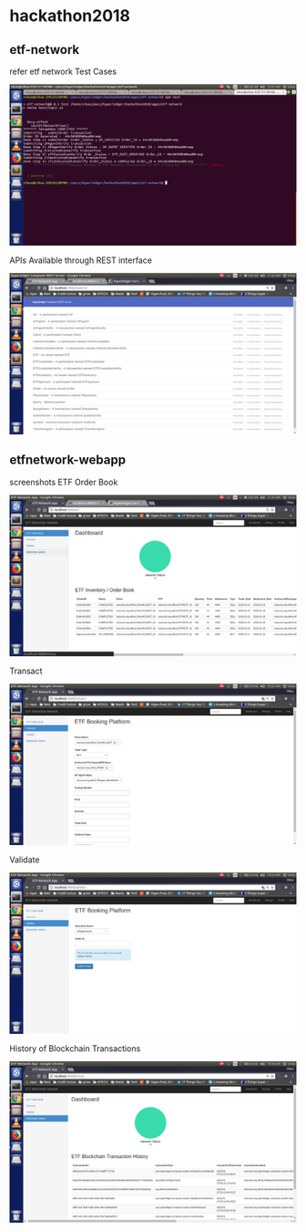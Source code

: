 # hackathon2018

## etf-network
 refer etf network
  Test Cases

 ![alt text](https://github.com/vikascjadhav/hackathon2018/blob/master/etfnetwork-webapp/screenshots/testcase.png)

 APIs Available through REST interface

 ![alt text](https://github.com/vikascjadhav/hackathon2018/blob/master/etfnetwork-webapp/screenshots/composer_rest_explorer.png)

## etfnetwork-webapp
 screenshots
 ETF Order Book

 ![alt text](https://github.com/vikascjadhav/hackathon2018/blob/master/etfnetwork-webapp/screenshots/etf.png)

 Transact

 ![alt text](https://github.com/vikascjadhav/hackathon2018/blob/master/etfnetwork-webapp/screenshots/transact.png)


 Validate

 ![alt text](https://github.com/vikascjadhav/hackathon2018/blob/master/etfnetwork-webapp/screenshots/validate.png)

 History of Blockchain Transactions

 ![alt text](https://github.com/vikascjadhav/hackathon2018/blob/master/etfnetwork-webapp/screenshots/history.png)